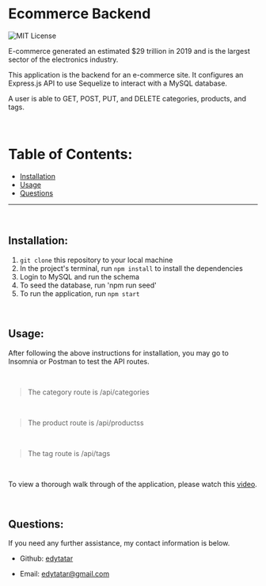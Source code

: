 # Ecommerce Backend

  ![MIT License](https://img.shields.io/badge/License-MIT-yellow.svg)
  <br>
  
  E-commerce generated an estimated $29 trillion in 2019 and is the largest sector of the electronics industry. 

  This application is the backend for an e-commerce site. It configures an Express.js API to use Sequelize to interact with a MySQL database. 
  
  A user is able to GET, POST, PUT, and DELETE categories, products, and tags. 



  &nbsp;
  # Table of Contents:
  * [Installation](#installation)
  * [Usage](#usage)
  * [Questions](#questions)
  
---
&nbsp;
  ## Installation:
  1. `git clone` this repository to your local machine
  2. In the project's terminal, run `npm install` to install the dependencies
  3. Login to MySQL and run the schema
  4. To seed the database, run 'npm run seed'
  5. To run the application, run `npm start` 


  &nbsp;
  ## Usage:

  After following the above instructions for installation, you may go to Insomnia or Postman to test the API routes. 

&nbsp;
> The category route is /api/categories

&nbsp;
> The product route is /api/productss

&nbsp;
> The tag route is /api/tags


&nbsp;

  To view a thorough walk through of the application, please watch this [video](https://drive.google.com/file/d/19nbCPq92ffklli3BkD0VYvFMP7AwCZJr/view?usp=sharing). 


  &nbsp;
  ## Questions:
  If you need any further assistance, my contact information is below.
  * Github: [edytatar](<https://github.com/edytatar>)
  
  * Email: edytatar@gmail.com

